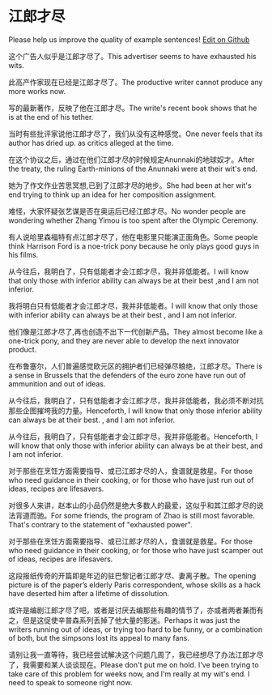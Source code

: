 # 江郎才尽

Please help us improve the quality of example sentences! [Edit on Github](https://github.com/jiyushe/jiyu-example-sentence-source/blob/main/chinese/jianglangcaijin.md)

<p><span class="chinese">这个广告人似乎是江郎才尽了。</span><span class="english">This advertiser seems to have exhausted his wits.</span></p>

<p><span class="chinese">此高产作家现在已经是江郎才尽了。</span><span class="english">The productive writer cannot produce any more works now.</span></p>

<p><span class="chinese">写的最新著作，反映了他在江郎才尽。</span><span class="english">The write's recent book shows that he is at the end of his tether.</span></p>

<p><span class="chinese">当时有些批评家说他江郎才尽了，我们从没有这种感觉。</span><span class="english">One never feels that its author has dried up. as critics alleged at the time.</span></p>

<p><span class="chinese">在这个协议之后，通过在他们江郎才尽的时候规定Anunnaki的地球奴才。</span><span class="english">After the treaty, the ruling Earth-minions of the Anunnaki were at their wit's end.</span></p>

<p><span class="chinese">她为了作文作业苦思冥想,已到了江郎才尽的地步。</span><span class="english">She had been at her wit's end trying to think up an idea for her composition assignment.</span></p>

<p><span class="chinese">难怪，大家怀疑张艺谋是否在奥运后已经江郎才尽。</span><span class="english">No wonder people are wondering whether Zhang Yimou is too spent after the Olympic Ceremony.</span></p>

<p><span class="chinese">有人说哈里森福特有点江郎才尽了，他在电影里只能演正面角色。</span><span class="english">Some people think Harrison Ford is a noe-trick pony because he only plays good guys in his films.</span></p>

<p><span class="chinese">从今往后，我明白了，只有低能者才会江郎才尽，我并非低能者。</span><span class="english">I will know that only those with inferior ability can always be at their best ,and I am not inferior.</span></p>

<p><span class="chinese">我将明白只有低能者才会江郎才尽，我并非低能者。</span><span class="english">I will know that only those with inferior ability can always be at their best , and I am not inferior.</span></p>

<p><span class="chinese">他们像是江郎才尽了,再也创造不出下一代创新产品。</span><span class="english">They almost become like a one-trick pony, and they are never able to develop the next innovator product.</span></p>

<p><span class="chinese">在布鲁塞尔，人们普遍感觉欧元区的拥护者们已经弹尽粮绝，江郎才尽。</span><span class="english">There is a sense in Brussels that the defenders of the euro zone have run out of ammunition and out of ideas.</span></p>

<p><span class="chinese">从今往后，我明白了，只有低能者才会江郎才尽，我并非低能者，我必须不断对抗那些企图摧垮我的力量。</span><span class="english">Henceforth, I will know that only those inferior ability can always be at their best. , and I am not inferior.</span></p>

<p><span class="chinese">从今往后，我明白了，只有低能者才会江郎才尽，我并非低能者。</span><span class="english">Henceforth, I will know that only those with inferior ability can always be at their best, and I am not inferior.</span></p>

<p><span class="chinese">对于那些在烹饪方面需要指导、或已江郎才尽的人，食谱就是救星。</span><span class="english">For those who need guidance in their cooking, or for those who have just run out of ideas, recipes are lifesavers.</span></p>

<p><span class="chinese">对很多人来讲，赵本山的小品仍然是绝大多数人的最爱，这似乎和其江郎才尽的说法背道而驰。</span><span class="english">For some friends, the program of Zhao is still most favorable. That's contrary to the statement of "exhausted power".</span></p>

<p><span class="chinese">对于那些在烹饪方面需要指导、或已江郎才尽的人，食谱就是救星。</span><span class="english">For those who need guidance in their cooking, or for those who have just scamper out of ideas, recipes are lifesavers.</span></p>

<p><span class="chinese">这段报纸传奇的开篇即是年迈的驻巴黎记者江郎才尽、妻离子散。</span><span class="english">The opening picture is of the paper’s elderly Paris correspondent, whose skills as a hack have deserted him after a lifetime of dissolution.</span></p>

<p><span class="chinese">或许是编剧江郎才尽了吧，或者是讨厌去编那些有趣的情节了，亦或者两者兼而有之，但是这促使辛普森系列丢掉了他大量的影迷。</span><span class="english">Perhaps it was just the writers running out of ideas, or trying too hard to be funny, or a combination of both, but the simpsons lost its appeal to many fans.</span></p>

<p><span class="chinese">请别让我一直等待，我已经尝试解决这个问题几周了，我已经想尽了办法江郎才尽了，我需要和某人谈谈现在。</span><span class="english">Please don't put me on hold. I've been trying to take care of this problem for weeks now, and I'm really at my wit's end. I need to speak to someone right now.</span></p>

